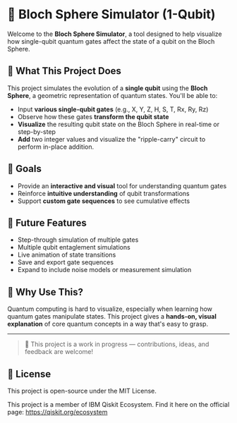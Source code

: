 # 🧠 Bloch Sphere Simulator (1-Qubit)

Welcome to the **Bloch Sphere Simulator**, a tool designed to help visualize how single-qubit quantum gates affect the state of a qubit on the Bloch Sphere.

## 🧪 What This Project Does

This project simulates the evolution of a **single qubit** using the **Bloch Sphere**, a geometric representation of quantum states. You'll be able to:

- Input **various single-qubit gates** (e.g., X, Y, Z, H, S, T, Rx, Ry, Rz)
- Observe how these gates **transform the qubit state**
- **Visualize** the resulting qubit state on the Bloch Sphere in real-time or step-by-step
- **Add** two integer values and visualize the "ripple-carry" circuit to perform in-place addition.

## 🎯 Goals

- Provide an **interactive and visual** tool for understanding quantum gates
- Reinforce **intuitive understanding** of qubit transformations
- Support **custom gate sequences** to see cumulative effects

## 🚀 Future Features

- Step-through simulation of multiple gates
- Multiple qubit entaglement simulations
- Live animation of state transitions
- Save and export gate sequences
- Expand to include noise models or measurement simulation

## 🧠 Why Use This?

Quantum computing is hard to visualize, especially when learning how quantum gates manipulate states. This project gives a **hands-on, visual explanation** of core quantum concepts in a way that's easy to grasp.

---

> 🔄 This project is a work in progress — contributions, ideas, and feedback are welcome!

## 📜 License

This project is open-source under the MIT License.

This project is a member of IBM Qiskit Ecosystem.
Find it here on the official page: https://qiskit.org/ecosystem



